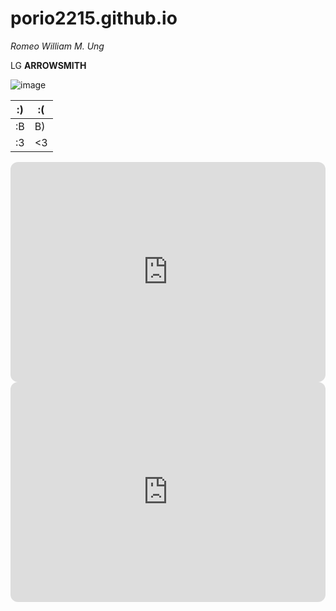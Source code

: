 # porio2215.github.io
*Romeo William M. Ung*

LG **ARROWSMITH**

![image](https://user-images.githubusercontent.com/122426109/212453585-8c586db2-e57c-4444-b176-746785716c37.png)

| :) | :( |
| -- | -- |
| :B | B) |
| :3 | <3 |

<iframe style="border-radius:12px" src="https://open.spotify.com/embed/track/0JXXNGljqupsJaZsgSbMZV?utm_source=generator" width="100%" height="352" frameBorder="0" allowfullscreen="" allow="autoplay; clipboard-write; encrypted-media; fullscreen; picture-in-picture" loading="lazy"></iframe>

<iframe style="border-radius:12px" src="https://open.spotify.com/embed/track/6Nw6XxOGVgKPOgi8LidyPq?utm_source=generator" width="100%" height="352" frameBorder="0" allowfullscreen="" allow="autoplay; clipboard-write; encrypted-media; fullscreen; picture-in-picture" loading="lazy"></iframe>
